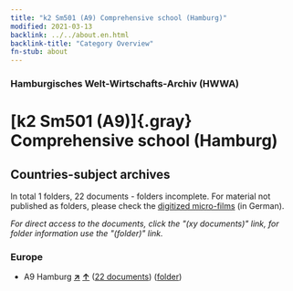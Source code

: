 ```yaml
---
title: "k2 Sm501 (A9) Comprehensive school (Hamburg)"
modified: 2021-03-13
backlink: ../../about.en.html
backlink-title: "Category Overview"
fn-stub: about
---
```


### Hamburgisches Welt-Wirtschafts-Archiv (HWWA)

# [k2 Sm501 (A9)]{.gray}&#8201; Comprehensive school (Hamburg)&#160; 







## Countries-subject archives





In total 1 folders, 22 documents - folders incomplete.
For material not published as folders, please check the [digitized micro-films](/film/h1_sh.de.html) (in German).

_For direct access to the documents, click the "(xy documents)" link, for folder information use the "(folder)" link._



### Europe

- A9 Hamburg [**&nearr;**](../../../geo/i/140905/about.en.html "Hamburg (all folders)") [**&uarr;**](../../../geo/about.en.html#A9 "Country category system") (<a href="https://pm20.zbw.eu/iiifview/folder/sh/140905,144747" title="about: Hamburg : Comprehensive school (Hamburg)" target="_blank">22 documents</a>) ([folder](../../../../folder/sh/1409xx/140905/1447xx/144747/about.en.html))








